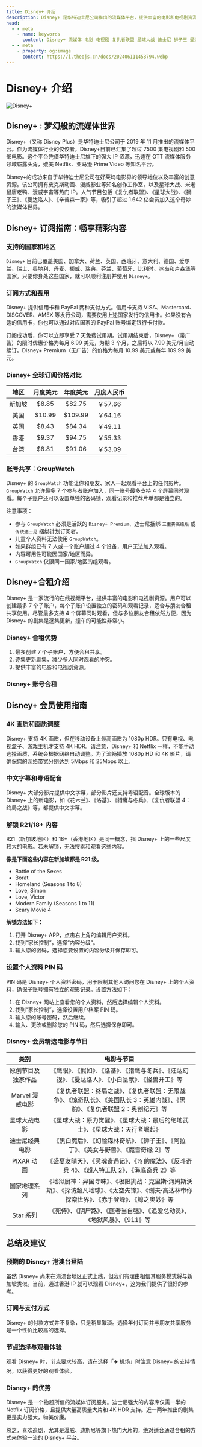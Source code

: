 ```yaml
---
title: Disney+ 介绍
description: Disney+ 是华特迪士尼公司推出的流媒体平台，提供丰富的电影和电视剧资源，支持包括 Marvel、星球大战、迪士尼经典等系列作品的在线播放，广受欢迎的影视内容包括《复仇者联盟》、《狮子王》、《曼达洛人》等。
head:
  - - meta
    - name: keywords
      content: Disney+ 流媒体 电影 电视剧 复仇者联盟 星球大战 迪士尼 狮子王 曼达洛人 在线观看
  - - meta
    - property: og:image
      content: https://i.theojs.cn/docs/202406111458794.webp
---
```


# Disney+ 介绍

![Disney+](https://i.theojs.cn/docs/202406111458794.webp 'Disney+ 梦幻般的流媒体世界')

## Disney+ : 梦幻般的流媒体世界

Disney+（又称 Disney Plus）是华特迪士尼公司于 2019 年 11 月推出的流媒体平台。作为流媒体行业的佼佼者，Disney+目前已汇集了超过 7500 集电视剧和 500 部电影。这个平台凭借华特迪士尼旗下的强大 IP 资源，迅速在 OTT 流媒体服务领域崭露头角，媲美 Netflix、亚马逊 Prime Video 等知名平台。

Disney+的成功来自于华特迪士尼公司在好莱坞电影界的领导地位以及丰富的创意资源。该公司拥有皮克斯动画、漫威影业等知名创作工作室，以及星球大战、米老鼠唐老鸭、漫威宇宙等热门 IP。人气节目包括《复仇者联盟》、《星球大战》、《狮子王》、《曼达洛人》、《辛普森一家》等，吸引了超过 1.642 亿会员加入这个奇妙的流媒体世界。

## Disney+ 订阅指南：畅享精彩内容

### 支持的国家和地区

`Disney+` 目前已覆盖美国、加拿大、荷兰、英国、西班牙、意大利、德国、爱尔兰、瑞士、奥地利、丹麦、挪威、瑞典、芬兰、葡萄牙、比利时、冰岛和卢森堡等国家。只要你身处这些国家，就可以顺利注册并使用 `Disney+`。

### 订阅方式和费用

Disney+ 提供信用卡和 PayPal 两种支付方式。信用卡支持 VISA、Mastercard、DISCOVER、AMEX 等发行公司，需要使用上述国家发行的信用卡。如果没有合适的信用卡，你也可以通过对应国家的 PayPal 账号绑定银行卡付款。

订阅成功后，你可以立即享受 7 天免费试用期。试用期结束后，Disney+（带广告）的限时优惠价格为每月 6.99 美元，为期 3 个月，之后将以 7.99 美元/月自动续订。Disney+ Premium（无广告）的价格为每月 10.99 美元或每年 109.99 美元。

### Disney+ 全球订阅价格对比

|  地区  | 月度美元 | 年度美元 | 月度人民币 |
| :----: | :------: | :------: | :--------: |
| 新加坡 |  $8.85   |  $82.75  |  ￥57.66   |
|  美国  |  $10.99  | $109.99  |  ￥64.16   |
|  英国  |  $8.43   |  $84.34  |  ￥49.11   |
|  香港  |  $9.37   |  $94.75  |  ￥55.33   |
|  台湾  |  $8.81   |  $91.06  |  ￥53.09   |

### 账号共享：GroupWatch

Disney+ 的 `GroupWatch` 功能让你和朋友、家人一起观看平台上的任何影片。`GroupWatch` 允许最多 7 个参与者账户加入，同一账号最多支持 4 个屏幕同时观看。每个子账户还可以设置单独的密码锁，观看记录和推荐片单都是独立的。

注意事项：

- 参与 `GroupWatch` 必须是活跃的 `Disney+ Premium`、迪士尼捆绑 `三重奏高级版` 或 `传统迪士尼` 捆绑计划订阅者。
- 儿童个人资料无法使用 `GroupWatch`。
- 如果群组已有 7 人或一个账户超过 4 个设备，用户无法加入观看。
- 内容可用性可能因国家/地区而异。
- `GroupWatch` 仅限同一国家/地区的组观看。

## Disney+合租介绍

Disney+ 是一家流行的在线视频平台，提供丰富的电影和电视剧资源。用户可以创建最多 7 个子账户，每个子账户设置独立的密码和观看记录，适合与朋友合租共享使用。尽管最多支持 4 个屏幕同时观看，但与多位朋友合租依然方便，因为 Disney+ 的剧集是逐集更新，撞车的可能性非常小。

### Disney+ 合租优势

1.  最多创建 7 个子账户，方便合租共享。
2.  逐集更新剧集，减少多人同时观看的冲突。
3.  提供丰富的电影和电视剧资源。

### Disney+ 账号合租

<!--@include: @/serve/sharing/account-sharing-guide.md#price-->

## Disney+ 会员使用指南

### 4K 画质和画质调整

Disney+ 支持 4K 画质，但在移动设备上最高画质为 1080p HDR。只有电视、电视盒子、游戏主机才支持 4K HDR。请注意，Disney+ 和 Netflix 一样，不能手动选择画质，系统会根据网络自动调整。为了流畅播放 1080p HD 和 4K 影片，请确保您的网络带宽分别达到 5Mbps 和 25Mbps 以上。

### 中文字幕和粤语配音

Disney+ 大部分影片提供中文字幕，部分影片还支持粤语配音。全球版本的 Disney+ 上的新电影，如《花木兰》、《洛基》、《猎鹰与冬兵》、《复仇者联盟 4：终局之战》等，都提供中文字幕。

### 解锁 R21/18+ 内容

R21（新加坡地区）和 18+（香港地区）是同一概念，指 Disney+ 上的一些尺度较大的电影。若未解锁，无法搜索和观看这些内容。

**像是下面这些内容在新加坡都是 R21 级。**

- Battle of the Sexes
- Borat
- Homeland (Seasons 1 to 8)
- Love, Simon
- Love, Victor
- Modern Family (Seasons 1 to 11)
- Scary Movie 4

**解锁方法如下：**

1.  打开 Disney+ APP，点击右上角的编辑用户资料。
2.  找到“家长控制”，选择“内容分级”。
3.  输入您的密码，选择您要设置的内容分级并保存即可。

### 设置个人资料 PIN 码

PIN 码是 Disney+ 个人资料密码，用于限制其他人访问您在 Disney+ 上的个人资料，确保子账号拥有独立的观影记录。设置方法如下：

1.  在 Disney+ 网站上查看您的个人资料，然后选择编辑个人资料。
2.  找到“家长控制”，选择设置用户档案 PIN 码。
3.  输入您的账号密码，然后继续。
4.  输入、更改或删除您的 PIN 码，然后选择保存即可。

### Disney+ 会员精选电影与节目

|        类别        |                                                                     电影与节目                                                                     |
| :----------------: | :------------------------------------------------------------------------------------------------------------------------------------------------: |
| 原创节目及独家作品 |                       《鹰眼》、《假如》、《洛基》、《猎鹰与冬兵》、《汪达幻视》、《曼达洛人》、《小白呈献》、《怪兽开工》等                       |
|  Marvel 漫威电影   |         《复仇者联盟：终局之战》、《复仇者联盟：无限战争》、《惊奇队长》、《美国队长 3：英雄内战》、《黑豹》、《复仇者联盟 2：奥创纪元》等         |
|    星球大战电影    |                                   《星球大战：原力觉醒》、《星球大战：最后的绝地武士》、《星球大战：天行者崛起》                                   |
|   迪士尼经典电影   |                              《黑白魔后》、《幻险森林奇航》、《狮子王》、《阿拉丁》、《美女与野兽》、《魔雪奇缘 2》等                              |
|     PIXAR 动画     |                          《盛夏友晴天》、《灵魂奇遇记》、《½ 的魔法》、《反斗奇兵 4》、《超人特工队 2》、《海底奇兵 2》等                          |
|    国家地理系列    | 《地狱厨神：异国寻味》、《极限挑战：克里斯·海姆斯沃斯》、《探访超凡地球》、《太空先锋》、《谢夫·高达林带你探索世界》、《赤手登峰》、《鲸之奥妙》等 |
|     Star 系列      |                                   《死侍》、《阴尸路》、《医者当自强》、《追爱总动员》、《地狱风暴》、《911》等                                    |

## 总结及建议

### 预期的 Disney+ 港澳台登陆

虽然 Disney+ 尚未在港澳台地区正式上线，但我们有理由相信其服务模式将与新加坡类似。当前，通过香港 IP 就可以观看 Disney+，这为我们提供了很好的参考。

### 订阅与支付方式

Disney+ 的付款方式并不复杂，只是稍显繁琐。选择年付订阅并与朋友共享服务是一个性价比较高的选择。

### 节点选择与观看体验

观看 Disney+ 时，节点要求较高，请在选择「✈️ 机场」时注意 Disney+ 的支持情况，以获得更好的观看体验。

### Disney+ 的优势

Disney+ 是一个物超所值的流媒体订阅服务。迪士尼强大的内容库仅需一半的 Netflix 订阅价格，且提供大量高质量大片和 4K HDR 支持。近一两年推出的剧集更是实力强大，物美价廉。

总之，喜欢追剧，尤其是漫威、迪斯尼等旗下热门大片的，绝对适合通过合租的方式来体验一流的 Disney+ 平台。
